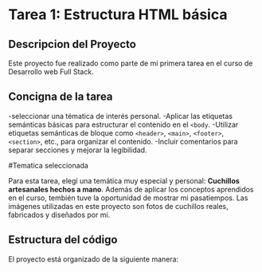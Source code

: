 # Tarea 1: Estructura HTML básica

## Descripcion del Proyecto

Este proyecto fue realizado como parte de mi primera tarea en el curso de Desarrollo web Full Stack.

## Concigna de la tarea
-seleccionar una tématica de interés personal.
-Aplicar las etiquetas semánticas básicas para estructurar el contenido en el `<body`.
-Utilizar etiquetas semánticas de bloque como `<header>`, `<main>`, `<footer>`, `<section>`, etc., para organizar el contenido.
-Incluir comentarios para separar secciones y mejorar la legibilidad.

#Tematica seleccionada

Para esta tarea, elegí una temática muy especial y personal: **Cuchillos artesanales hechos a mano**. Además de aplicar los conceptos aprendidos en el curso, tembién tuve la oportunidad de mostrar mi pasatiempos. Las imágenes utilizadas en este proyecto son fotos de cuchillos reales, fabricados y diseñados por mí.

## Estructura del código 

El proyecto está organizado de la siguiente manera:
